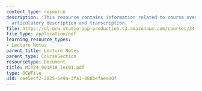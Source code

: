 ```yaml
---
content_type: resource
description: 'This resource contains information related to course overview, vowels:
  articulatory description and transcription. '
file: https://ol-ocw-studio-app-production.s3.amazonaws.com/courses/24-901-language-and-its-structure-i-phonology-fall-2010/c6e5ecf228255e9a3fa1888befaea80f_MIT24_901F10_lec01.pdf
file_type: application/pdf
learning_resource_types:
- Lecture Notes
parent_title: Lecture Notes
parent_type: CourseSection
resourcetype: Document
title: MIT24_901F10_lec01.pdf
type: OCWFile
uid: c6e5ecf2-2825-5e9a-3fa1-888befaea80f
---
```

